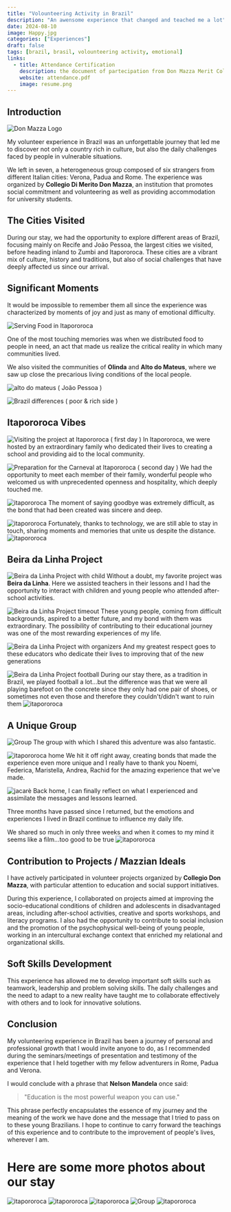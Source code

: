 ```yaml
---
title: "Volounteering Activity in Brazil"
description: "An awensome experience that changed and teached me a lot"
date: 2024-08-10
image: Happy.jpg
categories: ["Experiences"]
draft: false
tags: [brazil, brasil, volounteering activity, emotional]
links:
  - title: Attendance Certification
    description: the document of partecipation from Don Mazza Merit College
    website: attendance.pdf
    image: resume.png
---
```


## Introduction
![Don Mazza Logo](don-mazza-pia.jpg)

My volunteer experience in Brazil was an unforgettable journey that led me to discover not only a country rich in culture, but also the daily challenges faced by people in vulnerable situations.

We left in seven, a heterogeneous group composed of six strangers from different Italian cities: Verona, Padua and Rome. The experience was organized by **Collegio Di Merito Don Mazza**, an institution that promotes social commitment and volunteering as well as providing accommodation for university students.

## The Cities Visited

During our stay, we had the opportunity to explore different areas of Brazil, focusing mainly on Recife and João Pessoa, the largest cities we visited, before heading inland to Zumbi and Itapororoca. These cities are a vibrant mix of culture, history and traditions, but also of social challenges that have deeply affected us since our arrival.

## Significant Moments

It would be impossible to remember them all since the experience was characterized by moments of joy and just as many of emotional difficulty.

![Serving Food in Itapororoca](food.jpeg)

One of the most touching memories was when we distributed food to people in need, an act that made us realize the critical reality in which many communities lived.

We also visited the communities of **Olinda** and **Alto do Mateus**, where we saw up close the precarious living conditions of the local people.

![alto do mateus ( João Pessoa )](1.png)

![Brazil differences ( poor & rich side )](2.png)

## Itapororoca Vibes

![Visiting the project at Itapororoca ( first day )](escola.JPG)
In Itapororoca, we were hosted by an extraordinary family who dedicated their lives to creating a school and providing aid to the local community. 

![Preparation for the Carneval at Itapororoca ( second day )](itapororoca.jpeg)
We had the opportunity to meet each member of their family, wonderful people who welcomed us with unprecedented openness and hospitality, which deeply touched me. 


![itapororoca](itapororoca.JPG)
The moment of saying goodbye was extremely difficult, as the bond that had been created was sincere and deep. 

![itapororoca](itapororocaFamily.jpeg)
Fortunately, thanks to technology, we are still able to stay in touch, sharing moments and memories that unite us despite the distance.
![itapororoca](triglia.JPG)

## Beira da Linha Project
![Beira da Linha Project with child](beiraTogether.jpeg)
Without a doubt, my favorite project was **Beira da Linha**. Here we assisted teachers in their lessons and I had the opportunity to interact with children and young people who attended after-school activities. 

![Beira da Linha Project timeout](beihra.jpeg)
These young people, coming from difficult backgrounds, aspired to a better future, and my bond with them was extraordinary. The possibility of contributing to their educational journey was one of the most rewarding experiences of my life.

![Beira da Linha Project with organizers](organizers.jpeg)
And my greatest respect goes to these educators who dedicate their lives to improving that of the new generations

![Beira da Linha Project football](Football.JPG)
During our stay there, as a tradition in Brazil, we played football a lot...but the difference was that we were all playing barefoot on the concrete since they only had one pair of shoes, or sometimes not even those and therefore they couldn't/didn't want to ruin them
![itapororoca](boys.jpeg)

## A Unique Group
![Group](all.jpeg)
The group with which I shared this adventure was also fantastic. 

![itapororoca home](house.jpeg)
We hit it off right away, creating bonds that made the experience even more unique and I really have to thank you Noemi, Federica, Maristella, Andrea, Rachid for the amazing experience that we've made. 

![jacarè](praia.JPG)
Back home, I can finally reflect on what I experienced and assimilate the messages and lessons learned. 

Three months have passed since I returned, but the emotions and experiences I lived in Brazil continue to influence my daily life.

We shared so much in only three weeks and when it comes to my mind it seems like a film...too good to be true
![itapororoca](canyon.jpeg)


## Contribution to Projects / Mazzian Ideals

I have actively participated in volunteer projects organized by **Collegio Don Mazza**, with particular attention to education and social support initiatives.

During this experience, I collaborated on projects aimed at improving the socio-educational conditions of children and adolescents in disadvantaged areas, including after-school activities, creative and sports workshops, and literacy programs. I also had the opportunity to contribute to social inclusion and the promotion of the psychophysical well-being of young people, working in an intercultural exchange context that enriched my relational and organizational skills.

## Soft Skills Development

This experience has allowed me to develop important soft skills such as teamwork, leadership and problem solving skills. The daily challenges and the need to adapt to a new reality have taught me to collaborate effectively with others and to look for innovative solutions.

## Conclusion

My volunteering experience in Brazil has been a journey of personal and professional growth that I would invite anyone to do, as I recommended during the seminars/meetings of presentation and testimony of the experience that I held together with my fellow adventurers in Rome, Padua and Verona.

I would conclude with a phrase that **Nelson Mandela** once said:

> "Education is the most powerful weapon you can use."

This phrase perfectly encapsulates the essence of my journey and the meaning of the work we have done and the message that I tried to pass on to these young Brazilians. I hope to continue to carry forward the teachings of this experience and to contribute to the improvement of people's lives, wherever I am.


# Here are some more photos about our stay
![itapororoca](visit.jpeg)
![itapororoca](wow.jpeg)
![itapororoca](asilo.jpeg)
![Group](1school.jpeg)
![itapororoca](school.JPG)